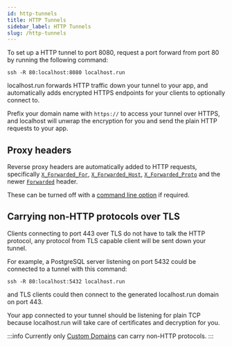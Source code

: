 ```yaml
---
id: http-tunnels
title: HTTP Tunnels
sidebar_label: HTTP Tunnels
slug: /http-tunnels
---
```


To set up a HTTP tunnel to port 8080, request a port forward from port 80 by running the following command:
```
ssh -R 80:localhost:8080 localhost.run
```

localhost.run forwards HTTP traffic down your tunnel to your app, and automatically adds encrypted HTTPS endpoints for your clients to optionally connect to.


Prefix your domain name with `https://` to access your tunnel over HTTPS, and localhost will unwrap the encryption for you and send the plain HTTP requests to your app.

## Proxy headers

Reverse proxy headers are automatically added to HTTP requests, specifically [`X_Forwarded_For`](https://developer.mozilla.org/en-US/docs/Web/HTTP/Headers/X-Forwarded-For), [`X_Forwarded_Host`](https://developer.mozilla.org/en-US/docs/Web/HTTP/Headers/X-Forwarded-Host), [`X_Forwarded_Proto`](https://developer.mozilla.org/en-US/docs/Web/HTTP/Headers/X-Forwarded-Proto) and the newer [`Forwarded`](https://developer.mozilla.org/en-US/docs/Web/HTTP/Headers/Forwarded) header.

These can be turned off with a [command line option](cli) if required.

## Carrying non-HTTP protocols over TLS

Clients connecting to port 443 over TLS do not have to talk the HTTP protocol, any protocol from TLS capable client will be sent down your tunnel.

For example, a PostgreSQL server listening on port 5432 could be connected to a tunnel with this command:

```
ssh -R 80:localhost:5432 localhost.run
```

and TLS clients could then connect to the generated localhost.run domain on port 443.

Your app connected to your tunnel should be listening for plain TCP because localhost.run will take care of certificates and decryption for you.

:::info
Currently only [Custom Domains](custom-domains.md) can carry non-HTTP protocols.
:::
